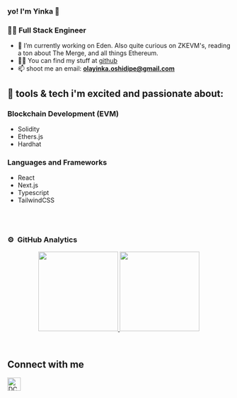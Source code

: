 ### yo! I'm Yinka 👋

<!--
**geniusyinka** is a ✨ _special_ ✨ repository because its `README.md` (this file) appears on your GitHub profile.

Here are some ideas to get you started:

- 🔭 I’m currently working on ...
- 🌱 I’m currently learning ...
- 👯 I’m looking to collaborate on ...
- 🤔 I’m looking for help with ...
- 💬 Ask me about ...
- 📫 How to reach me: ...
- 😄 Pronouns: ...
- ⚡ Fun fact: ...
-->

<h3>👨‍💻 Full Stack Engineer </h3>

- 🔭 I’m currently working on Eden. Also quite curious on ZKEVM's, reading a ton about The Merge, and all things Ethereum. 
- 👨‍💻 You can find my stuff at [github](https://github.com/geniusyinka?tab=repositories)
- 📫 shoot me an email: **olayinka.oshidipe@gmail.com**

## 🌱 tools & tech i'm excited and passionate about: 

### Blockchain Development (EVM)

- Solidity
- Ethers.js
- Hardhat

### Languages and Frameworks

- React
- Next.js
- Typescript
- TailwindCSS

<br />

<br /> 


### ⚙️ &nbsp;GitHub Analytics

<p align="center">
<a href="https://github.com/geniusyinka">
<img height="180em" src="https://github-readme-stats-eight-theta.vercel.app/api?username=geniusyinka&show_icons=true&theme=algolia&include_all_commits=true&count_private=true"/>
<img height="180em" src="https://github-readme-stats-eight-theta.vercel.app/api/top-langs/?username=geniusyinka&layout=compact&langs_count=8&theme=algolia"/>
</a>
</p>


&nbsp;&nbsp;
</p>  



[twitter]: https://twitter.com/geniusyinka 

## Connect with me

[<img align="left" alt="DCBuilder | Twitter" width="30px" src="https://cdn.jsdelivr.net/npm/simple-icons@v3/icons/twitter.svg" />][twitter]

